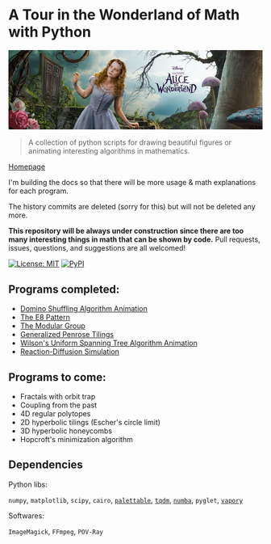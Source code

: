 # A Tour in the Wonderland of Math with Python

<p align="center"><img src="./alice.png"></p>

> A collection of python scripts for drawing beautiful figures or animating interesting algorithms in mathematics.

[Homepage](http://www.pywonderland.com)

I'm building the docs so that there will be more usage & math explanations for each program.

The history commits are deleted (sorry for this) but will not be deleted any more.

**This repository will be always under construction since there are too many interesting things in math that can be shown by code.** Pull requests, issues, questions, and suggestions are all welcomed!

[![License: MIT](https://img.shields.io/badge/License-MIT-red.svg)](https://opensource.org/licenses/MIT) [![PyPI](https://img.shields.io/pypi/pyversions/Django.svg)]()


## Programs completed:

- [Domino Shuffling Algorithm Animation](#domino-shuffling-algorithm-animation)
- [The E8 Pattern](#the-e8-pattern)
- [The Modular Group](#the-modular-group)
- [Generalized Penrose Tilings](#generalized-penrose-tilings)
- [Wilson's Uniform Spanning Tree Algorithm Animation](#wilsons-uniform-spanning-tree-algorithm-animation)
- [Reaction-Diffusion Simulation](#reaction-diffusion-simulation)

## Programs to come:

- Fractals with orbit trap
- Coupling from the past
- 4D regular polytopes
- 2D hyperbolic tilings (Escher's circle limit)
- 3D hyperbolic honeycombs
- Hopcroft's minimization algorithm

## Dependencies

Python libs:

`numpy`, `matplotlib`, `scipy`, `cairo`, [`palettable`](https://github.com/jiffyclub/palettable), [`tqdm`](https://github.com/tqdm/tqdm), [`numba`](https://github.com/numba/numba), `pyglet`, [`vapory`](https://github.com/Zulko/vapory)

Softwares:

`ImageMagick`, `FFmpeg`, `POV-Ray`
